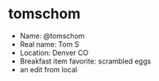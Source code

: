 # tomschom

* Name: @tomschom
* Real name: Tom S
* Location: Denver CO
* Breakfast item favorite: scrambled eggs
* an edit from local
